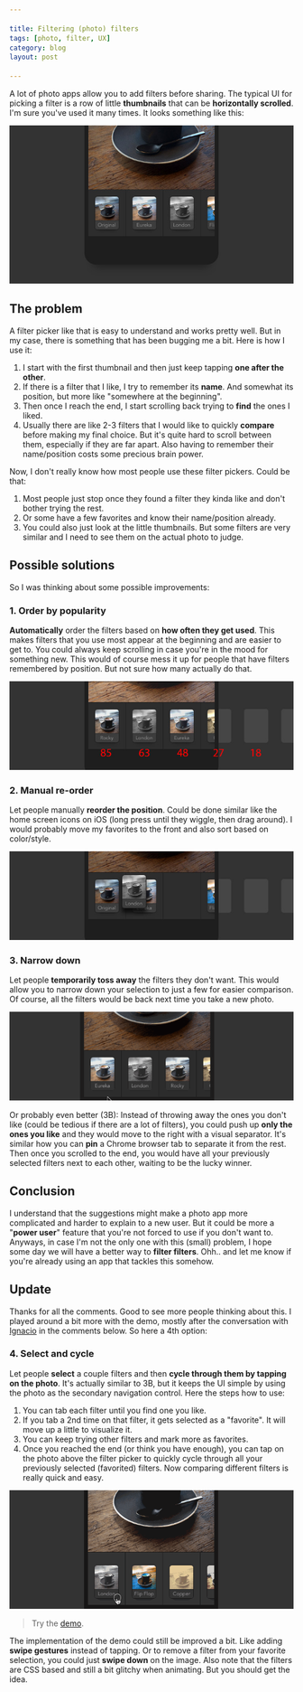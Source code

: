 ```yaml
---

title: Filtering (photo) filters
tags: [photo, filter, UX]
category: blog
layout: post

---
```


A lot of photo apps allow you to add filters before sharing. The typical UI for picking a filter is a row of little __thumbnails__ that can be __horizontally scrolled__. I'm sure you've used it many times. It looks something like this:

![Photo filter](/img/posts/filter-1.jpg)

## The problem
A filter picker like that is easy to understand and works pretty well. But in my case, there is something that has been bugging me a bit. Here is how I use it:

1. I start with the first thumbnail and then just keep tapping __one after the other__.
2. If there is a filter that I like, I try to remember its __name__. And somewhat its position, but more like "somewhere at the beginning".
3. Then once I reach the end, I start scrolling back trying to __find__ the ones I liked.
4. Usually there are like 2-3 filters that I would like to quickly __compare__ before making my final choice. But it's quite hard to scroll between them, especially if they are far apart. Also having to remember their name/position costs some precious brain power. 

Now, I don't really know how most people use these filter pickers. Could be that:

1. Most people just stop once they found a filter they kinda like and don't bother trying the rest.
2. Or some have a few favorites and know their name/position already.
3. You could also just look at the little thumbnails. But some filters are very similar and I need to see them on the actual photo to judge.

## Possible solutions
So I was thinking about some possible improvements:

### 1. Order by popularity
__Automatically__ order the filters based on __how often they get used__. This makes filters that you use most appear at the beginning and are easier to get to. You could always keep scrolling in case you're in the mood for something new. This would of course mess it up for people that have filters remembered by position. But not sure how many actually do that.

![filter 2](/img/posts/filter-2.jpg)


### 2. Manual re-order
Let people manually __reorder the position__. Could be done similar like the home screen icons on iOS (long press until they wiggle, then drag around). I would probably move my favorites to the front and also sort based on color/style.

![filter 3](/img/posts/filter-3.jpg)



### 3. Narrow down
Let people __temporarily toss away__ the filters they don't want. This would allow you to narrow down your selection to just a few for easier comparison. Of course, all the filters would be back next time you take a new photo.

![filter 4](/img/posts/filter-4.gif)

Or probably even better (3B): Instead of throwing away the ones you don't like (could be tedious if there are a lot of filters), you could push up __only the ones you like__ and they would move to the right with a visual separator. It's similar how you can __pin__ a Chrome browser tab to separate it from the rest. Then once you scrolled to the end, you would have all your previously selected filters next to each other, waiting to be the lucky winner.


## Conclusion

I understand that the suggestions might make a photo app more complicated and harder to explain to a new user. But it could be more a "__power user__" feature that you're not forced to use if you don't want to. Anyways, in case I'm not the only one with this (small) problem, I hope some day we will have a better way to __filter filters__. Ohh.. and let me know if you're already using an app that tackles this somehow.






## Update

Thanks for all the comments. Good to see more people thinking about this. I played around a bit more with the demo, mostly after the conversation with [Ignacio](https://twitter.com/iign) in the comments below. So here a 4th option:

### 4. Select and cycle
Let people __select__ a couple filters and then __cycle through them by tapping on the photo__. It's actually similar to 3B, but it keeps the UI simple by using the photo as the secondary navigation control. Here the steps how to use:

1. You can tab each filter until you find one you like.
2. If you tab a 2nd time on that filter, it gets selected as a "favorite". It will move up a little to visualize it.
3. You can keep trying other filters and mark more as favorites.
4. Once you reached the end (or think you have enough), you can tap on the photo above the filter picker to quickly cycle through all your previously selected (favorited) filters. Now comparing different filters is really quick and easy.

![filter 5](/img/posts/filter-5.gif)

> Try the [demo](http://simurai.com/demo/filter/).

The implementation of the demo could still be improved a bit. Like adding __swipe gestures__ instead of tapping. Or to remove a filter from your favorite selection, you could just __swipe down__ on the image. Also note that the filters are CSS based and still a bit glitchy when animating. But you should get the idea.


